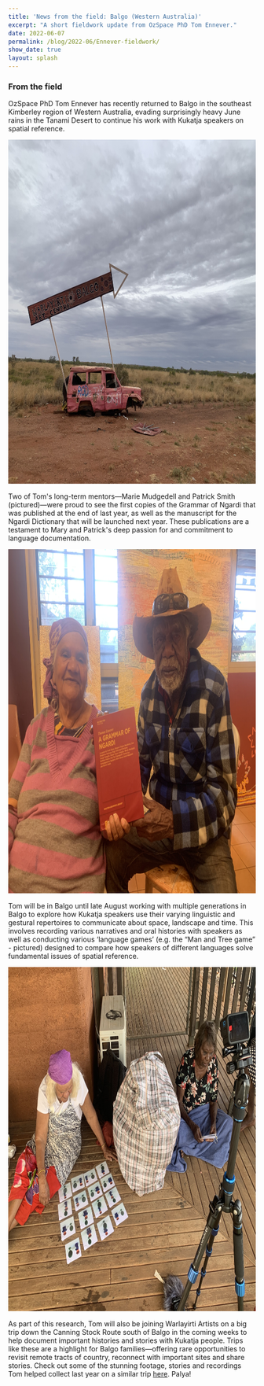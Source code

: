 ```yaml
---
title: 'News from the field: Balgo (Western Australia)'
excerpt: "A short fieldwork update from OzSpace PhD Tom Ennever."
date: 2022-06-07
permalink: /blog/2022-06/Ennever-fieldwork/
show_date: true
layout: splash
---
```


### From the field

OzSpace PhD Tom Ennever has recently returned to Balgo in the southeast Kimberley region of Western Australia, evading surprisingly heavy June rains in the Tanami Desert to continue his work with Kukatja speakers on spatial reference.

<p style="text-align:center;"><img src="/assets/images/Blogpost2_Balgo_turnoff.jpeg" width="700" height="700"></p>

Two of Tom's long-term mentors—Marie Mudgedell and Patrick Smith (pictured)—were proud to see the first copies of the Grammar of Ngardi that was published at the end of last year, as well as the manuscript for the Ngardi Dictionary that will be launched next year. These publications are a testament to Mary and Patrick's deep passion for and commitment to language documentation.

<p style="text-align:center;"><img src="/assets/images/Blogpost2_Marie_Patrick.jpeg" width="700" height="700"></p>

Tom will be in Balgo until late August working with multiple generations in Balgo to explore how Kukatja speakers use their varying linguistic and gestural repertoires to communicate about space, landscape and time. This involves recording various narratives and oral histories with speakers as well as conducting various ‘language games’ (e.g. the “Man and Tree game” - pictured) designed to compare how speakers of different languages solve fundamental issues of spatial reference.

<p style="text-align:center;"><img src="/assets/images/Blogpost2_Marie_Helen.jpeg" width="700" height="700" alt="Marie Mudgedell (left) and Helen Nagomara (right) play the Man and Tree Game"/></p>

As part of this research, Tom will also be joining Warlayirti Artists on a big trip down the Canning Stock Route south of Balgo in the coming weeks to help document important histories and stories with Kukatja people. Trips like these are a highlight for Balgo families—offering rare opportunities to revisit remote tracts of country, reconnect with important sites and share stories. Check out some of the stunning footage, stories and recordings Tom helped collect last year on a similar trip [here](https://vimeo.com/679822736). Palya!
